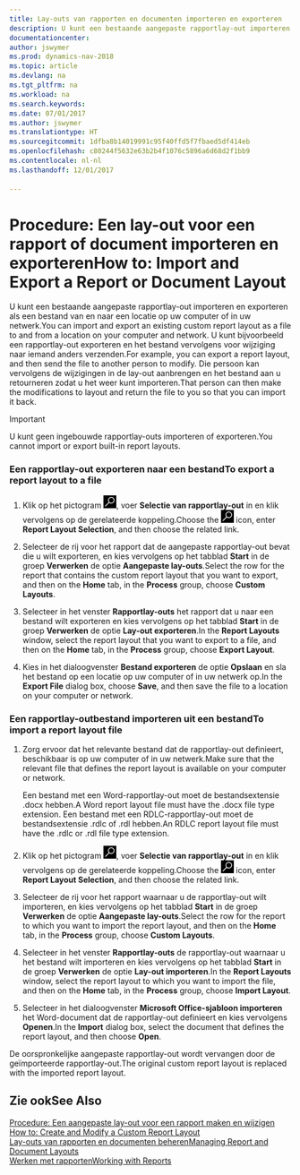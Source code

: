 ```yaml
---
title: Lay-outs van rapporten en documenten importeren en exporteren
description: U kunt een bestaande aangepaste rapportlay-out importeren en exporteren als een bestand van en naar een locatie op uw computer of in uw netwerk.
documentationcenter: 
author: jswymer
ms.prod: dynamics-nav-2018
ms.topic: article
ms.devlang: na
ms.tgt_pltfrm: na
ms.workload: na
ms.search.keywords: 
ms.date: 07/01/2017
ms.author: jswymer
ms.translationtype: HT
ms.sourcegitcommit: 1dfba8b14019991c95f40ffd5f7fbaed5df414eb
ms.openlocfilehash: c80244f5632e63b2b4f1076c5896a6d68d2f1bb9
ms.contentlocale: nl-nl
ms.lasthandoff: 12/01/2017

---
```

# <a name="how-to-import-and-export-a-report-or-document-layout"></a><span data-ttu-id="8b7c0-103">Procedure: Een lay-out voor een rapport of document importeren en exporteren</span><span class="sxs-lookup"><span data-stu-id="8b7c0-103">How to: Import and Export a Report or Document Layout</span></span>
<span data-ttu-id="8b7c0-104">U kunt een bestaande aangepaste rapportlay-out importeren en exporteren als een bestand van en naar een locatie op uw computer of in uw netwerk.</span><span class="sxs-lookup"><span data-stu-id="8b7c0-104">You can import and export an existing custom report layout as a file to and from a location on your computer and network.</span></span> <span data-ttu-id="8b7c0-105">U kunt bijvoorbeeld een rapportlay-out exporteren en het bestand vervolgens voor wijziging naar iemand anders verzenden.</span><span class="sxs-lookup"><span data-stu-id="8b7c0-105">For example, you can export a report layout, and then send the file to another person to modify.</span></span> <span data-ttu-id="8b7c0-106">Die persoon kan vervolgens de wijzigingen in de lay-out aanbrengen en het bestand aan u retourneren zodat u het weer kunt importeren.</span><span class="sxs-lookup"><span data-stu-id="8b7c0-106">That person can then make the modifications to layout and return the file to you so that you can import it back.</span></span>  
  
> [!IMPORTANT]  
>  <span data-ttu-id="8b7c0-107">U kunt geen ingebouwde rapportlay-outs importeren of exporteren.</span><span class="sxs-lookup"><span data-stu-id="8b7c0-107">You cannot import or export built-in report layouts.</span></span>  
  
### <a name="to-export-a-report-layout-to-a-file"></a><span data-ttu-id="8b7c0-108">Een rapportlay-out exporteren naar een bestand</span><span class="sxs-lookup"><span data-stu-id="8b7c0-108">To export a report layout to a file</span></span>  
  
1.  <span data-ttu-id="8b7c0-109">Klik op het pictogram ![Zoeken naar pagina of rapport](media/ui-search/search_small.png "pictogram Zoeken naar pagina of rapport"), voer **Selectie van rapportlay-out** in en klik vervolgens op de gerelateerde koppeling.</span><span class="sxs-lookup"><span data-stu-id="8b7c0-109">Choose the ![Search for Page or Report](media/ui-search/search_small.png "Search for Page or Report icon") icon, enter **Report Layout Selection**, and then choose the related link.</span></span>  
  
2.  <span data-ttu-id="8b7c0-110">Selecteer de rij voor het rapport dat de aangepaste rapportlay-out bevat die u wilt exporteren, en kies vervolgens op het tabblad **Start** in de groep **Verwerken** de optie **Aangepaste lay-outs**.</span><span class="sxs-lookup"><span data-stu-id="8b7c0-110">Select the row for the report that contains the custom report layout that you want to export, and then on the **Home** tab, in the **Process** group, choose **Custom Layouts**.</span></span>  
  
3.  <span data-ttu-id="8b7c0-111">Selecteer in het venster **Rapportlay-outs** het rapport dat u naar een bestand wilt exporteren en kies vervolgens op het tabblad **Start** in de groep **Verwerken** de optie **Lay-out exporteren**.</span><span class="sxs-lookup"><span data-stu-id="8b7c0-111">In the **Report Layouts** window, select the report layout that you want to export to a file, and then on the **Home** tab, in the **Process** group, choose **Export Layout**.</span></span>  
  
4.  <span data-ttu-id="8b7c0-112">Kies in het dialoogvenster **Bestand exporteren** de optie **Opslaan** en sla het bestand op een locatie op uw computer of in uw netwerk op.</span><span class="sxs-lookup"><span data-stu-id="8b7c0-112">In the **Export File** dialog box, choose **Save**, and then save the file to a location on your computer or network.</span></span>  
  
### <a name="to-import-a-report-layout-file"></a><span data-ttu-id="8b7c0-113">Een rapportlay-outbestand importeren uit een bestand</span><span class="sxs-lookup"><span data-stu-id="8b7c0-113">To import a report layout file</span></span>  
  
1.  <span data-ttu-id="8b7c0-114">Zorg ervoor dat het relevante bestand dat de rapportlay-out definieert, beschikbaar is op uw computer of in uw netwerk.</span><span class="sxs-lookup"><span data-stu-id="8b7c0-114">Make sure that the relevant file that defines the report layout is available on your computer or network.</span></span>  
  
     <span data-ttu-id="8b7c0-115">Een bestand met een Word-rapportlay-out moet de bestandsextensie .docx hebben.</span><span class="sxs-lookup"><span data-stu-id="8b7c0-115">A Word report layout file must have the .docx file type extension.</span></span> <span data-ttu-id="8b7c0-116">Een bestand met een RDLC-rapportlay-out moet de bestandsextensie .rdlc of .rdl hebben.</span><span class="sxs-lookup"><span data-stu-id="8b7c0-116">An RDLC report layout file must have the .rdlc or .rdl file type extension.</span></span>  
  
2.  <span data-ttu-id="8b7c0-117">Klik op het pictogram ![Zoeken naar pagina of rapport](media/ui-search/search_small.png "pictogram Zoeken naar pagina of rapport"), voer **Selectie van rapportlay-out** in en klik vervolgens op de gerelateerde koppeling.</span><span class="sxs-lookup"><span data-stu-id="8b7c0-117">Choose the ![Search for Page or Report](media/ui-search/search_small.png "Search for Page or Report icon") icon, enter **Report Layout Selection**, and then choose the related link.</span></span>  
  
3.  <span data-ttu-id="8b7c0-118">Selecteer de rij voor het rapport waarnaar u de rapportlay-out wilt importeren, en kies vervolgens op het tabblad **Start** in de groep **Verwerken** de optie **Aangepaste lay-outs**.</span><span class="sxs-lookup"><span data-stu-id="8b7c0-118">Select the row for the report to which you want to import the report layout, and then on the **Home** tab, in the **Process** group, choose **Custom Layouts**.</span></span>  
  
4.  <span data-ttu-id="8b7c0-119">Selecteer in het venster **Rapportlay-outs** de rapportlay-out waarnaar u het bestand wilt importeren en kies vervolgens op het tabblad **Start** in de groep **Verwerken** de optie **Lay-out importeren**.</span><span class="sxs-lookup"><span data-stu-id="8b7c0-119">In the **Report Layouts** window, select the report layout to which you want to import the file, and then on the **Home** tab, in the **Process** group, choose **Import Layout**.</span></span>  
  
5.  <span data-ttu-id="8b7c0-120">Selecteer in het dialoogvenster **Microsoft Office-sjabloon importeren** het Word-document dat de rapportlay-out definieert en kies vervolgens **Openen**.</span><span class="sxs-lookup"><span data-stu-id="8b7c0-120">In the **Import** dialog box, select the document that defines the report layout, and then choose **Open**.</span></span>  
  
 <span data-ttu-id="8b7c0-121">De oorspronkelijke aangepaste rapportlay-out wordt vervangen door de geïmporteerde rapportlay-out.</span><span class="sxs-lookup"><span data-stu-id="8b7c0-121">The original custom report layout is replaced with the imported report layout.</span></span>  
  
## <a name="see-also"></a><span data-ttu-id="8b7c0-122">Zie ook</span><span class="sxs-lookup"><span data-stu-id="8b7c0-122">See Also</span></span>  
 <span data-ttu-id="8b7c0-123">[Procedure: Een aangepaste lay-out voor een rapport maken en wijzigen](ui-how-create-custom-report-layout.md) </span><span class="sxs-lookup"><span data-stu-id="8b7c0-123">[How to: Create and Modify a Custom Report Layout](ui-how-create-custom-report-layout.md) </span></span>  
 [<span data-ttu-id="8b7c0-124">Lay-outs van rapporten en documenten beheren</span><span class="sxs-lookup"><span data-stu-id="8b7c0-124">Managing Report and Document Layouts</span></span>](ui-manage-report-layouts.md)  
 [<span data-ttu-id="8b7c0-125">Werken met rapporten</span><span class="sxs-lookup"><span data-stu-id="8b7c0-125">Working with Reports</span></span>](ui-work-report.md)    
